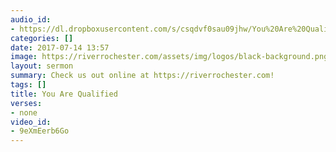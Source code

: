 ```yaml
---
audio_id:
- https://dl.dropboxusercontent.com/s/csqdvf0sau09jhw/You%20Are%20Qualified.mp3?dl=0
categories: []
date: 2017-07-14 13:57
image: https://riverrochester.com/assets/img/logos/black-background.png
layout: sermon
summary: Check us out online at https://riverrochester.com!
tags: []
title: You Are Qualified
verses:
- none
video_id:
- 9eXmEerb6Go
---
```

